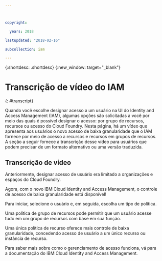 ```yaml
---



copyright:

  years: 2018

lastupdated: "2018-02-16"

subcollection: iam

---
```



{:shortdesc: .shortdesc}
{:new_window: target="_blank"}

# Transcrição de vídeo do IAM
{: #transcript}

Quando você escolhe designar acesso a um usuário na UI do Identity and Access Management (IAM), algumas opções são solicitadas a você por meio das quais é possível designar o acesso: por grupo de recursos, recursos ou acesso do Cloud Foundry. Nesta página, há um vídeo que apresenta aos usuários o novo acesso de baixa granularidade que o IAM fornece por meio de acesso a recursos e recursos em grupos de recursos. A seção a seguir fornece a transcrição desse vídeo para usuários que podem precisar de um formato alternativo ou uma versão traduzida.


## Transcrição de vídeo

Anteriormente, designar acesso de usuário era limitado a organizações e espaços do Cloud Foundry.

Agora, com o novo IBM Cloud Identity and Access Management, o controle de acesso de baixa granularidade está disponível!

Para iniciar, selecione o usuário e, em seguida, escolha um tipo de política.

Uma política de grupo de recursos pode permitir que um usuário acesse tudo em um grupo de recursos com base em sua função.

Uma única política de recurso oferece mais controle de baixa granularidade, concedendo acesso de usuário a um único recurso ou instância de recurso.

Para saber mais sobre como o gerenciamento de acesso funciona, vá para a documentação do IBM Cloud Identity and Access Management.
